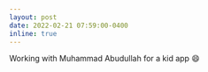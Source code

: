 ```yaml
---
layout: post
date: 2022-02-21 07:59:00-0400
inline: true
---
```


Working with Muhammad Abudullah for a kid app :smile:
